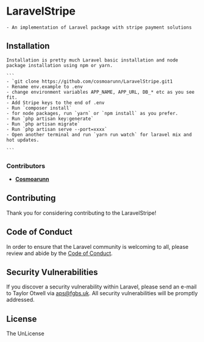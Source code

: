 
# LaravelStripe
    - An implementation of Laravel package with stripe payment solutions

## Installation

    Installation is pretty much Laravel basic installation and node package installation using npm or yarn.

    ```
    - `git clone https://github.com/cosmoarunn/LaravelStripe.git1
    - Rename env.example to .env 
    - change environment variables APP_NAME, APP_URL, DB_* etc as you see fit.
    - Add Stripe keys to the end of .env
    - Run `composer install`
    - for node packages, run `yarn` or `npm install` as you prefer. 
    - Run `php artisan key:generate`
    - Run `php artisan migrate`
    - Run `php artisan serve --port=xxxx`
    - Open another terminal and run `yarn run watch` for laravel mix and hot updates.

    ```



###  Contributors

- **[Cosmoarunn](https://github.co/cosmoarunn/)**


## Contributing

Thank you for considering contributing to the LaravelStripe! 

## Code of Conduct

In order to ensure that the Laravel community is welcoming to all, please review and abide by the [Code of Conduct](https://laravel.com/docs/contributions#code-of-conduct).

## Security Vulnerabilities

If you discover a security vulnerability within Laravel, please send an e-mail to Taylor Otwell via [aps@fgbs.uk](mailto:aps@fgbs.uk). All security vulnerabilities will be promptly addressed.

## License

The UnLicense


